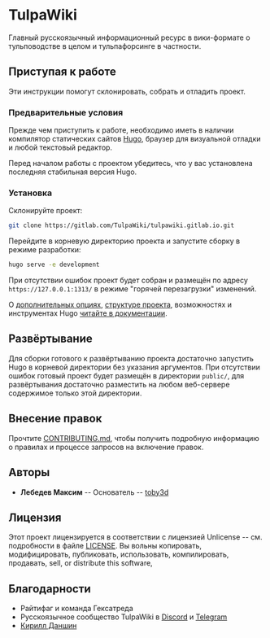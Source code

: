 # TulpaWiki

Главный русскоязычный информационный ресурс в вики-формате о тульповодстве в
целом и тульпафорсинге в частности.

## Приступая к работе

Эти инструкции помогут склонировать, собрать и отладить проект.

### Предварительные условия

Прежде чем приступить к работе, необходимо иметь в наличии компилятор
статических сайтов [Hugo](https://gohugo.io/getting-started/installing/),
браузер для визуальной отладки и любой текстовый редактор.

Перед началом работы с проектом убедитесь, что у вас установлена последняя
стабильная версия Hugo.

### Установка

Склонируйте проект:

```bash
git clone https://gitlab.com/TulpaWiki/tulpawiki.gitlab.io.git
```

Перейдите в корневую директорию проекта и запустите сборку в режиме разработки:

```bash
hugo serve -e development
```

При отсутствии ошибок проект будет собран и размещён по адресу
`https://127.0.0.1:1313/` в режиме "горячей перезагрузки" изменений.

О [дополнительных опциях](https://gohugo.io/getting-started/usage/),
[структуре проекта](https://gohugo.io/getting-started/directory-structure/),
возможностях и инструментах Hugo [читайте в документации](https://gohugo.io/documentation/).

## Развёртывание

Для сборки готового к развёртыванию проекта достаточно запустить Hugo в
корневой директории без указания аргументов. При отсутствии ошибок готовый
проект будет размещён в директории `public/`, для развёртывания достаточно
разместить на любом веб-сервере содержимое только этой директории.

## Внесение правок

Прочтите [CONTRIBUTING.md](CONTRIBUTING.md), чтобы получить подробную
информацию о правилах и процессе запросов на включение правок.

## Авторы

* **Лебедев Максим** -- Основатель -- [toby3d](https://toby3d.me/)

## Лицензия

Этот проект лицензируется в соответствии с лицензией Unlicense -- см.
подробности в файле [LICENSE](LICENSE). Вы вольны копировать,
модифицировать, публиковать, использовать, компилировать, продавать, sell, or
distribute this software,

## Благодарности

* Райтифаг и команда Гексатреда
* Русскоязычное сообщество TulpaWiki в [Discord](https://discord.gg/dv5kpGs) и [Telegram](https://t.me/joinchat/AkuYY0ExBslQKlt2CRDazA)
* [Кирилл Даншин](https://danshin.pro/)
